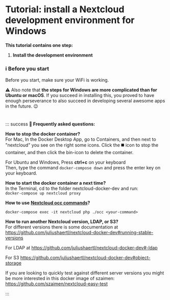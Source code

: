 # Tutorial: install a Nextcloud development environment for Windows

**This tutorial contains one step:**

1. **Install the development environment**

### ℹ️ Before you start

Before you start, make sure your WiFi is working.

⚠️ Also note that **the steps for Windows are more complicated than for Ubuntu or macOS**. If you succeed in installing this, you proved to have enough perseverance to also succeed in developing several awesome apps in the future. 😉

# 

::: success
**🙋 Frequently asked questions:**

**How to stop the docker container?**  
For Mac, In the Docker Desktop App, go to Containers, and then next to "nextcloud" you see on the right some icons. Click the ◼️ icon to stop the container, and then click the bin-icon to delete the container.

For Ubuntu and Windows, Press **ctrl+c** on your keyboard  
Then, type the command `docker-compose down` and press the enter key on your keyboard.

**How to start the docker container a next time?**  
In the Terminal, cd to the folder nextcloud-docker-dev and run:  
`docker-compose up nextcloud proxy`

**How to use** [**Nextcloud occ commands**](https://docs.nextcloud.com/server/latest/admin_manual/configuration_server/occ_command.html?highlight=occ)**?**

`docker-compose exec -it nextcloud php ./occ <your-command>`

**How to run another Nextcloud version, LDAP, or S3?**  
For different versions there is some documentation at <https://github.com/juliushaertl/nextcloud-docker-dev#running-stable-versions>

For LDAP at <https://github.com/juliushaertl/nextcloud-docker-dev#-ldap>

For S3 <https://github.com/juliushaertl/nextcloud-docker-dev#object-storage>

If you are looking to quickly test against different server versions you might be more interested in this docker image of szaimen: <https://github.com/szaimen/nextcloud-easy-test>

:::
